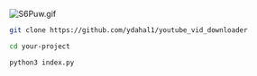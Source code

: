 ![S6Puw.gif](https://s6.gifyu.com/images/S6PR8.gif)



```bash
git clone https://github.com/ydahal1/youtube_vid_downloader
```

```bash
cd your-project
```
```bash
python3 index.py
```
